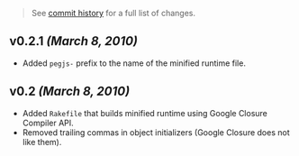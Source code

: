> See [commit history](https://github.com/pegjs/pegjs/compare/0.1...0.2.1) for a full list of changes.

## v0.2.1 _(March 8, 2010)_

* Added `pegjs-` prefix to the name of the minified runtime file.

## v0.2 _(March 8, 2010)_

* Added `Rakefile` that builds minified runtime using Google Closure Compiler API.
* Removed trailing commas in object initializers (Google Closure does not like them).
